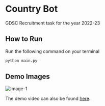 # Country Bot

GDSC Recruitment task for the year 2022-23

## How to Run

Run the following command on your terminal

```bash
python main.py
```

## Demo Images

![image-1](assets/img1.jpg)

The demo video can also be found [here]().
